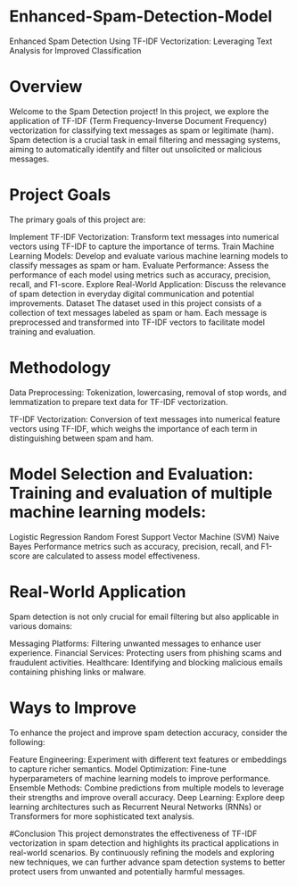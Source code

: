 # Enhanced-Spam-Detection-Model
Enhanced Spam Detection Using TF-IDF Vectorization: Leveraging Text Analysis for Improved Classification
# Overview
Welcome to the Spam Detection project! In this project, we explore the application of TF-IDF (Term Frequency-Inverse Document Frequency) vectorization for classifying text messages as spam or legitimate (ham). Spam detection is a crucial task in email filtering and messaging systems, aiming to automatically identify and filter out unsolicited or malicious messages.

# Project Goals
The primary goals of this project are:

Implement TF-IDF Vectorization: Transform text messages into numerical vectors using TF-IDF to capture the importance of terms.
Train Machine Learning Models: Develop and evaluate various machine learning models to classify messages as spam or ham.
Evaluate Performance: Assess the performance of each model using metrics such as accuracy, precision, recall, and F1-score.
Explore Real-World Application: Discuss the relevance of spam detection in everyday digital communication and potential improvements.
Dataset
The dataset used in this project consists of a collection of text messages labeled as spam or ham. Each message is preprocessed and transformed into TF-IDF vectors to facilitate model training and evaluation.

# Methodology

Data Preprocessing: Tokenization, lowercasing, removal of stop words, and lemmatization to prepare text data for TF-IDF vectorization.

TF-IDF Vectorization: Conversion of text messages into numerical feature vectors using TF-IDF, which weighs the importance of each term in distinguishing between spam and ham.

# Model Selection and Evaluation: Training and evaluation of multiple machine learning models:

Logistic Regression
Random Forest
Support Vector Machine (SVM)
Naive Bayes
Performance metrics such as accuracy, precision, recall, and F1-score are calculated to assess model effectiveness.

# Real-World Application
Spam detection is not only crucial for email filtering but also applicable in various domains:

Messaging Platforms: Filtering unwanted messages to enhance user experience.
Financial Services: Protecting users from phishing scams and fraudulent activities.
Healthcare: Identifying and blocking malicious emails containing phishing links or malware.

# Ways to Improve
To enhance the project and improve spam detection accuracy, consider the following:

Feature Engineering: Experiment with different text features or embeddings to capture richer semantics.
Model Optimization: Fine-tune hyperparameters of machine learning models to improve performance.
Ensemble Methods: Combine predictions from multiple models to leverage their strengths and improve overall accuracy.
Deep Learning: Explore deep learning architectures such as Recurrent Neural Networks (RNNs) or Transformers for more sophisticated text analysis.

#Conclusion
This project demonstrates the effectiveness of TF-IDF vectorization in spam detection and highlights its practical applications in real-world scenarios. By continuously refining the models and exploring new techniques, we can further advance spam detection systems to better protect users from unwanted and potentially harmful messages.



